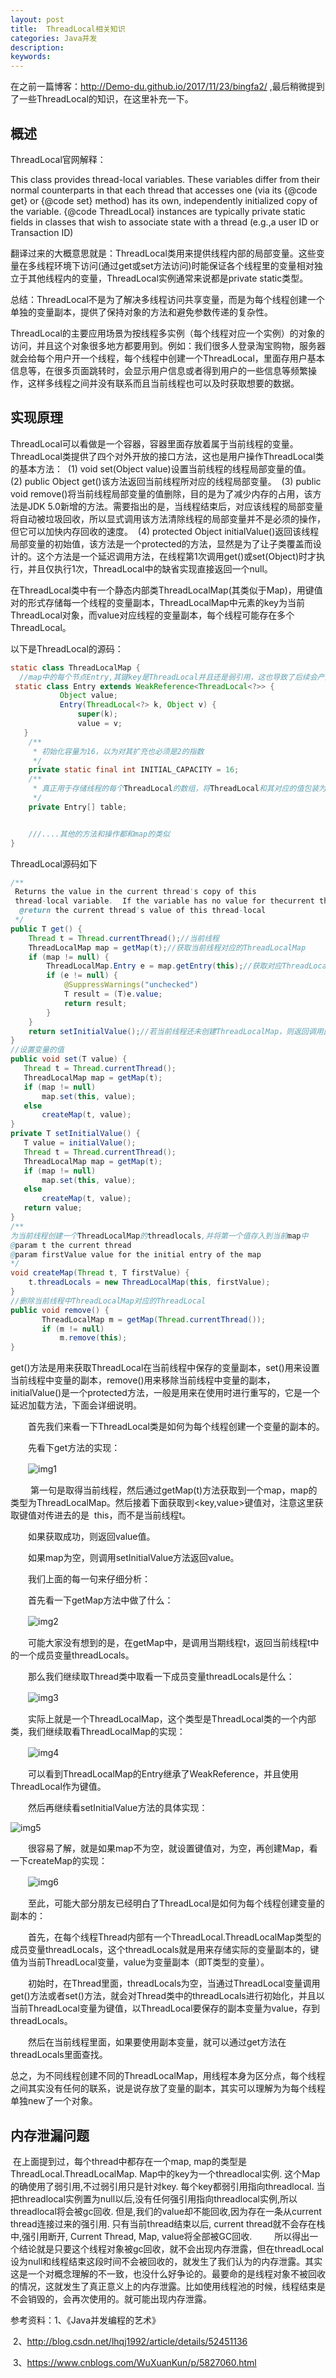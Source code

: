 ```yaml
---
layout: post
title:  ThreadLocal相关知识
categories: Java并发
description: 
keywords: 
---
```


在之前一篇博客：http://Demo-du.github.io/2017/11/23/bingfa2/ ,最后稍微提到了一些ThreadLocal的知识，在这里补充一下。

## 概述

ThreadLocal官网解释：

This class provides thread-local variables. These variables differ from their normal counterparts in that each thread that accesses one (via its {@code get} or {@code set} method) has its own, independently initialized copy of the variable.  {@code ThreadLocal} instances are typically private static fields in classes that wish to associate state with a thread (e.g.,a user ID or Transaction ID)

翻译过来的大概意思就是：ThreadLocal类用来提供线程内部的局部变量。这些变量在多线程环境下访问(通过get或set方法访问)时能保证各个线程里的变量相对独立于其他线程内的变量，ThreadLocal实例通常来说都是private static类型。

总结：ThreadLocal不是为了解决多线程访问共享变量，而是为每个线程创建一个单独的变量副本，提供了保持对象的方法和避免参数传递的复杂性。

ThreadLocal的主要应用场景为按线程多实例（每个线程对应一个实例）的对象的访问，并且这个对象很多地方都要用到。例如：我们很多人登录淘宝购物，服务器就会给每个用户开一个线程，每个线程中创建一个ThreadLocal，里面存用户基本信息等，在很多页面跳转时，会显示用户信息或者得到用户的一些信息等频繁操作，这样多线程之间并没有联系而且当前线程也可以及时获取想要的数据。

## 实现原理

ThreadLocal可以看做是一个容器，容器里面存放着属于当前线程的变量。ThreadLocal类提供了四个对外开放的接口方法，这也是用户操作ThreadLocal类的基本方法： 
(1) void set(Object value)设置当前线程的线程局部变量的值。 
(2) public Object get()该方法返回当前线程所对应的线程局部变量。 
(3) public void remove()将当前线程局部变量的值删除，目的是为了减少内存的占用，该方法是JDK 5.0新增的方法。需要指出的是，当线程结束后，对应该线程的局部变量将自动被垃圾回收，所以显式调用该方法清除线程的局部变量并不是必须的操作，但它可以加快内存回收的速度。 
(4) protected Object initialValue()返回该线程局部变量的初始值，该方法是一个protected的方法，显然是为了让子类覆盖而设计的。这个方法是一个延迟调用方法，在线程第1次调用get()或set(Object)时才执行，并且仅执行1次，ThreadLocal中的缺省实现直接返回一个null。

在ThreadLocal类中有一个静态内部类ThreadLocalMap(其类似于Map)，用键值对的形式存储每一个线程的变量副本，ThreadLocalMap中元素的key为当前ThreadLocal对象，而value对应线程的变量副本，每个线程可能存在多个ThreadLocal。

以下是ThreadLocal的源码：



```java
static class ThreadLocalMap {
  //map中的每个节点Entry,其键key是ThreadLocal并且还是弱引用，这也导致了后续会产生内存泄漏问题的原因。
 static class Entry extends WeakReference<ThreadLocal<?>> {
           Object value;
           Entry(ThreadLocal<?> k, Object v) {
               super(k);
               value = v;
   }
    /**
     * 初始化容量为16，以为对其扩充也必须是2的指数 
     */
    private static final int INITIAL_CAPACITY = 16;
    /**
     * 真正用于存储线程的每个ThreadLocal的数组，将ThreadLocal和其对应的值包装为一个Entry。
     */
    private Entry[] table;


    ///....其他的方法和操作都和map的类似
}
```

ThreadLocal源码如下

```java
/**
 Returns the value in the current thread's copy of this
 thread-local variable.  If the variable has no value for thecurrent thread, it is first initialized to the value returned by an invocation of the {@link #initialValue} method.
  @return the current thread's value of this thread-local
 */
public T get() {
    Thread t = Thread.currentThread();//当前线程
    ThreadLocalMap map = getMap(t);//获取当前线程对应的ThreadLocalMap
    if (map != null) {
        ThreadLocalMap.Entry e = map.getEntry(this);//获取对应ThreadLocal的变量值
        if (e != null) {
            @SuppressWarnings("unchecked")
            T result = (T)e.value;
            return result;
        }
    }
    return setInitialValue();//若当前线程还未创建ThreadLocalMap，则返回调用此方法并在其中调用createMap方法进行创建并返回初始值。
}
//设置变量的值
public void set(T value) {
   Thread t = Thread.currentThread();
   ThreadLocalMap map = getMap(t);
   if (map != null)
       map.set(this, value);
   else
       createMap(t, value);
}
private T setInitialValue() {
   T value = initialValue();
   Thread t = Thread.currentThread();
   ThreadLocalMap map = getMap(t);
   if (map != null)
       map.set(this, value);
   else
       createMap(t, value);
   return value;
}
/**
为当前线程创建一个ThreadLocalMap的threadlocals,并将第一个值存入到当前map中
@param t the current thread
@param firstValue value for the initial entry of the map
*/
void createMap(Thread t, T firstValue) {
    t.threadLocals = new ThreadLocalMap(this, firstValue);
}
//删除当前线程中ThreadLocalMap对应的ThreadLocal
public void remove() {
       ThreadLocalMap m = getMap(Thread.currentThread());
       if (m != null)
           m.remove(this);
}
```

get()方法是用来获取ThreadLocal在当前线程中保存的变量副本，set()用来设置当前线程中变量的副本，remove()用来移除当前线程中变量的副本，initialValue()是一个protected方法，一般是用来在使用时进行重写的，它是一个延迟加载方法，下面会详细说明。

　　首先我们来看一下ThreadLocal类是如何为每个线程创建一个变量的副本的。

　　先看下get方法的实现：

　　![img1](http://images.cnitblog.com/blog/288799/201408/241027152537015.jpg)

 　　第一句是取得当前线程，然后通过getMap(t)方法获取到一个map，map的类型为ThreadLocalMap。然后接着下面获取到<key,value>键值对，注意这里获取键值对传进去的是  this，而不是当前线程t。

　　如果获取成功，则返回value值。

　　如果map为空，则调用setInitialValue方法返回value。

　　我们上面的每一句来仔细分析：

　　首先看一下getMap方法中做了什么：

　　![img2](http://images.cnitblog.com/blog/288799/201408/241028044719452.jpg)

　　可能大家没有想到的是，在getMap中，是调用当期线程t，返回当前线程t中的一个成员变量threadLocals。

　　那么我们继续取Thread类中取看一下成员变量threadLocals是什么：

　　![img3](http://images.cnitblog.com/blog/288799/201408/241029514406632.jpg)

　　实际上就是一个ThreadLocalMap，这个类型是ThreadLocal类的一个内部类，我们继续取看ThreadLocalMap的实现：

　　![img4](http://images.cnitblog.com/blog/288799/201408/241031330495608.jpg)

　　可以看到ThreadLocalMap的Entry继承了WeakReference，并且使用ThreadLocal作为键值。

　　然后再继续看setInitialValue方法的具体实现：

![img5](http://images.cnitblog.com/blog/288799/201408/241034465033208.jpg)

　　很容易了解，就是如果map不为空，就设置键值对，为空，再创建Map，看一下createMap的实现：

　　![img6](http://images.cnitblog.com/blog/288799/201408/241038005189081.jpg)

　　至此，可能大部分朋友已经明白了ThreadLocal是如何为每个线程创建变量的副本的：

　　首先，在每个线程Thread内部有一个ThreadLocal.ThreadLocalMap类型的成员变量threadLocals，这个threadLocals就是用来存储实际的变量副本的，键值为当前ThreadLocal变量，value为变量副本（即T类型的变量）。

　　初始时，在Thread里面，threadLocals为空，当通过ThreadLocal变量调用get()方法或者set()方法，就会对Thread类中的threadLocals进行初始化，并且以当前ThreadLocal变量为键值，以ThreadLocal要保存的副本变量为value，存到threadLocals。

　　然后在当前线程里面，如果要使用副本变量，就可以通过get方法在threadLocals里面查找。

总之，为不同线程创建不同的ThreadLocalMap，用线程本身为区分点，每个线程之间其实没有任何的联系，说是说存放了变量的副本，其实可以理解为为每个线程单独new了一个对象。

## 内存泄漏问题

​         在上面提到过，每个thread中都存在一个map, map的类型是ThreadLocal.ThreadLocalMap. Map中的key为一个threadlocal实例. 这个Map的确使用了弱引用,不过弱引用只是针对key. 每个key都弱引用指向threadlocal. 当把threadlocal实例置为null以后,没有任何强引用指向threadlocal实例,所以threadlocal将会被gc回收. 但是,我们的value却不能回收,因为存在一条从current thread连接过来的强引用. 只有当前thread结束以后, current thread就不会存在栈中,强引用断开, Current Thread, Map, value将全部被GC回收. 
　　所以得出一个结论就是只要这个线程对象被gc回收，就不会出现内存泄露，但在threadLocal设为null和线程结束这段时间不会被回收的，就发生了我们认为的内存泄露。其实这是一个对概念理解的不一致，也没什么好争论的。最要命的是线程对象不被回收的情况，这就发生了真正意义上的内存泄露。比如使用线程池的时候，线程结束是不会销毁的，会再次使用的。就可能出现内存泄露。

参考资料：1、《Java并发编程的艺术》

​                    2、http://blog.csdn.net/lhqj1992/article/details/52451136

​                    3、https://www.cnblogs.com/WuXuanKun/p/5827060.html

